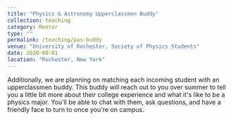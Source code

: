 ```yaml
---
title: "Physics & Astronomy Upperclassmen Buddy"
collection: teaching
category: Mentor
type: ""
permalink: /teaching/pas-buddy
venue: "University of Rochester, Society of Physics Students"
date: 2020-08-01
location: "Rochester, New York"
---
```


Additionally, we are planning on matching each incoming student with an upperclassmen buddy.  This buddy will reach out to you over summer to tell you a little bit more about their college experience and what it's like to be a physics major.  You'll be able to chat with them, ask questions, and have a friendly face to turn to once you're on campus. 
